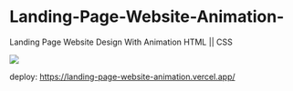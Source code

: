 # Landing-Page-Website-Animation-
Landing Page Website Design With Animation HTML || CSS

<img src="fondo gif">

deploy: https://landing-page-website-animation.vercel.app/
